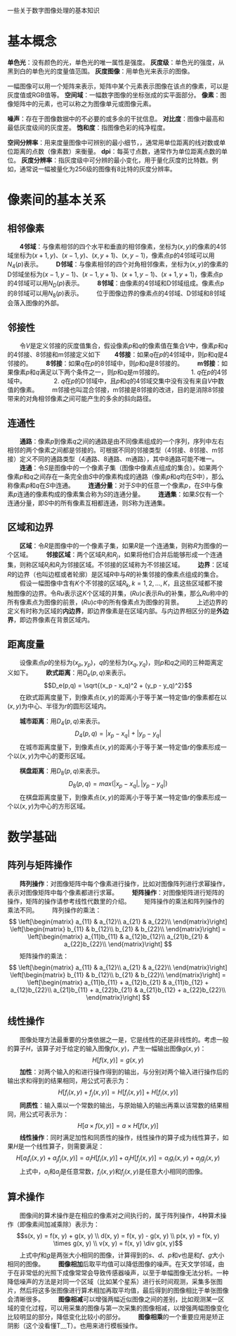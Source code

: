 一些关于数字图像处理的基本知识
<!-- more -->


# 基本概念
**单色光**：没有颜色的光，单色光的唯一属性是强度。
**灰度级**：单色光的强度，从黑到白的单色光的度量值范围。
**灰度图像**：用单色光来表示的图像。

一幅图像可以用一个矩阵来表示，矩阵中某个元素表示图像在该点的像素，可以是灰度值或RGB值等。
**空间域**：一幅数字图像的坐标张成的实平面部分。
**像素**：图像矩阵中的元素，也可以称之为图像单元或图像元素。

**噪声**：存在于图像数据中的不必要的或多余的干扰信息。
**对比度**：图像中最高和最低灰度级间的灰度差。
**饱和度**：指图像色彩的纯净程度。

**空间分辨率**：用来度量图像中可辨别的最小细节，，通常用单位距离的线对数或单位距离的点数（像素数）来衡量。
**dpi**：每英寸点数，通常作为单位距离点数的单位。
**灰度分辨率**：指灰度级中可分辨的最小变化，用于量化灰度的比特数。例如，通常说一幅被量化为256级的图像有8比特的灰度分辨率。


# 像素间的基本关系
## 相邻像素
&emsp;&emsp;**4邻域**：与像素相邻的四个水平和垂直的相邻像素，坐标为$(x,y)$的像素的4邻域坐标为$(x+1,y)、(x-1,y)、(x,y+1)、(x,y-1)$，像素点p的4邻域可以用$N_4(p)$表示。
&emsp;&emsp;**D邻域**：与像素相邻的四个对角相邻像素，坐标为$(x,y)$的像素的D邻域坐标为$(x-1,y-1)、(x-1,y+1)、(x+1,y-1)、(x+1,y+1)$，像素点p的4邻域可以用$N_D(p)$表示。
&emsp;&emsp;**8邻域**：由像素的4邻域和D邻域组成。像素点p的8邻域可以用$N_8(p)$表示。
&emsp;&emsp;位于图像边界的像素点的4邻域、D邻域和8邻域会落入图像的外部。

## 邻接性
&emsp;&emsp;令$V$是定义邻接的灰度值集合，假设像素$p$和$q$的像素值在集合$V$中，像素$p$和$q$的4邻接、8邻接和m邻接定义如下
&emsp;&emsp;**4邻接**：如果$q$在$p$的4邻域中，则$p$和$q$是4邻接的。
&emsp;&emsp;**8邻接**：如果$q$在$p$的8邻域中，则$p$和$q$是8邻接的。
&emsp;&emsp;**m邻接**：如果像素$p$和$q$满足以下两个条件之一，则$p$和$q$是m邻接的。
&emsp;&emsp;&emsp;&emsp; 1. $q$在$p$的4邻域中。
&emsp;&emsp;&emsp;&emsp; 2. $q$在$p$的D邻域中，且$p$和$q$的4邻域交集中没有没有来自$V$中数值的像素。
&emsp;&emsp;m邻接也叫混合邻接，m邻接是8邻接的改进，目的是消除8邻接带来的对角相邻像素之间可能产生的多余的斜向路径。

## 连通性
&emsp;&emsp;**通路**：像素$p$到像素$q$之间的通路是由不同像素组成的一个序列，序列中左右相邻的两个像素之间都是邻接的。可根据不同的邻接类型（4邻接、8邻接、m邻接）定义不同的通路类型（4通路、8通路、m通路），其中8通路可能不唯一。
&emsp;&emsp;**连通**：令$S$是图像中的一个像素子集（图像中像素点组成的集合）。如果两个像素$p$和$q$之间存在一条完全由$S$中的像素构成的通路（像素$p$和$q$均在$S$中），那么称像素$p$和$q$在$S$中连通。
&emsp;&emsp;**连通分量**：对于$S$中的任意一个像素$p$，在$S$中与像素$p$连通的像素构成的像素集合称为$S$的连通分量。
&emsp;&emsp;**连通集**：如果$S$仅有一个连通分量，即$S$中的所有像素互相都连通，则$S$称为连通集。

## 区域和边界
&emsp;&emsp;**区域**：令$R$是图像中的一个像素子集，如果$R$是一个连通集，则称$R$为图像的一个区域。
&emsp;&emsp;**邻接区域**：两个区域$R_i$和$R_j$，如果将他们合并后能够形成一个连通集，则称区域$R_i$和$R_j$为邻接区域。不邻接的区域称为不邻接区域。
&emsp;&emsp;**边界**：区域$R$的边界（也叫边框或者轮廓）是区域$R$中与$R$的补集邻接的像素点组成的集合。
&emsp;&emsp;假设一幅图像中含有$K$个不邻接的区域$R_k,k=1,2,...,K$，且这些区域都不接触图像的边界。令$Ru$表示这$K$个区域的并集，$(Ru)c$表示$Ru$的补集，那么$Ru$称中的所有像素点为图像的前景，$(Ru)c$中的所有像素点为图像的背景。
&emsp;&emsp;上述边界的定义有时称为区域的**内边界**，即边界像素是在区域内部。与内边界相区分的是**外边界**，即边界像素在背景区域内。

## 距离度量
&emsp;&emsp;设像素点$p$的坐标为$(x_p,y_p)$，$q$的坐标为$(x_q,y_q)$，则$p$和$q$之间的三种距离定义如下。
&emsp;&emsp;**欧式距离**：用$D_e(p,q)$来表示。
$$D_e(p,q) = \sqrt{(x_p - x_q)^2 + (y_p - y_q)^2}$$
&emsp;&emsp;在欧式距离度量下，到像素点$(x,y)$的距离小于等于某一特定值$r$的像素都在以$(x,y)$为中心、半径为$r$的圆形区域内。

&emsp;&emsp;**城市距离**：用$D_4(p,q)$来表示。
$$D_4(p,q) = |x_p - x_q| + |y_p - y_q|$$
&emsp;&emsp;在城市距离度量下，到像素点$(x,y)$的距离小于等于某一特定值$r$的像素形成一个以$(x,y)$为中心的菱形区域。

&emsp;&emsp;**棋盘距离**：用$D_8(p,q)$来表示。
$$D_8(p,q) = max(|x_p - x_q|,|y_p - y_q|)$$
&emsp;&emsp;在棋盘距离度量下，到像素点$(x,y)$的距离小于等于某一特定值$r$的像素形成一个以$(x,y)$为中心的方形区域。


# 数学基础
## 阵列与矩阵操作
&emsp;&emsp;**阵列操作**：对图像矩阵中每个像素进行操作，比如对图像阵列进行求幂操作，表示对图像矩阵中每个像素都进行求幂。
&emsp;&emsp;**矩阵操作**：对图像矩阵进行矩阵的操作，矩阵的操作请参考线性代数里的介绍。
&emsp;&emsp;矩阵操作的乘法和阵列操作的乘法不同。
&emsp;&emsp;阵列操作的乘法：
$$
\left[\begin{matrix}
	a_{11} & a_{12}\\
	a_{21} & a_{22}\\
\end{matrix}\right]
\left[\begin{matrix}
	b_{11} & b_{12}\\
	b_{21} & b_{22}\\
\end{matrix}\right] = 
\left[\begin{matrix}
	a_{11}b_{11} & a_{12}b_{12}\\
	a_{21}b_{21} & a_{22}b_{22}\\
\end{matrix}\right]
$$
&emsp;&emsp;矩阵操作的乘法：
$$
\left[\begin{matrix}
	a_{11} & a_{12}\\
	a_{21} & a_{22}\\
\end{matrix}\right]
\left[\begin{matrix}
	b_{11} & b_{12}\\
	b_{21} & b_{22}\\
\end{matrix}\right] = 
\left[\begin{matrix}
	a_{11}b_{11} + a_{12}b_{21} & a_{11}b_{12} + a_{12}b_{22}\\
	a_{21}b_{11} + a_{22}b_{21} & a_{21}b_{12} + a_{22}b_{22}\\
\end{matrix}\right]
$$

## 线性操作
&emsp;&emsp;图像处理方法最重要的分类依据之一是，它是线性的还是非线性的。考虑一般的算子$H$，该算子对于给定的输入图像$f(x,y)$，产生一幅输出图像$g(x,y)$：
$$H[f(x, y)] = g(x, y)$$
&emsp;&emsp;**加性**：对两个输入的和进行操作得到的输出，与分别对两个输入进行操作后的输出求和得到的结果相同，用公式可表示为：
$$H[f_i(x, y) + f_j(x, y)] = H[f_i(x, y)] + H[f_i(x, y)]$$
&emsp;&emsp;**同质性**：输入乘以一个常数的输出，与原始输入的输出再乘以该常数的结果相同，用公式可表示为：
$$H[a \times f(x, y)] = a \times H[f(x, y)]$$
&emsp;&emsp;**线性操作**：同时满足加性和同质性的操作，线性操作的算子成为线性算子，如果$H$是一个线性算子，则需要满足：
$$H[a_if_i(x, y) + a_jf_j(x, y)] = a_iH[f_i(x, y)] + a_jH[f_j(x, y)] = a_ig_i(x, y) + a_jg_j(x, y)$$
&emsp;&emsp;上式中，$a_i$和$a_j$是任意常数，$f_i(x, y)$和$f_j(x, y)$是任意大小相同的图像。

## 算术操作
&emsp;&emsp;图像间的算术操作是在相应的像素对之间执行的，属于阵列操作，4种算术操作（即像素间加减乘除）表示为：
$$s(x, y) = f(x, y) + g(x, y) \\
d(x, y) = f(x, y) - g(x, y) \\
p(x, y) = f(x, y) \times g(x, y) \\
v(x, y) = f(x, y) \div g(x, y)$$
&emsp;&emsp;上式中$f$和$g$是两张大小相同的图像，计算得到的$s$、$d$、$p$和$v$也是和$f$、$g$大小相同的图像。
&emsp;&emsp;**图像相加**后取平均值可以降低图像的噪声。在天文学邻域，由于在非常低的光照下成像常常会导致传感器噪声，以至于单幅图像无法分析。一种降低噪声的方法是对同一个区域（比如某个星系）进行长时间观测，采集多张图片，然后将这多张图像进行算术相加再取平均值，最后得到的图像相比于单张图像会清晰很多。
&emsp;&emsp;**图像相减**可以增强两幅近似图像之间的差别，比如观测某一区域的变化过程，可以用采集的图像与第一次采集的图像相减，以增强两幅图像变化比较明显的部分，降低变化比较小的部分。
&emsp;&emsp;**图像相乘**的一个重要应用是矫正阴影（这个没看懂T﹏T）。也用来进行模板操作。

